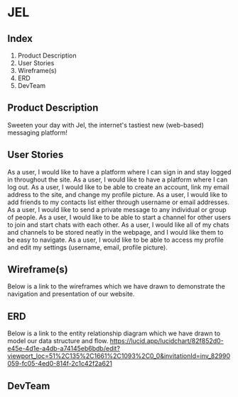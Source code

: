 # JEL

## Index
1. Product Description
2. User Stories
3. Wireframe(s)
4. ERD
5. DevTeam

## Product Description
Sweeten your day with Jel, the internet's tastiest new (web-based) messaging platform! 

## User Stories
As a user, I would like to have a platform where I can sign in and stay logged in throughout the site.
As a user, I would like to have a platform where I can log out.
As a user, I would like to be able to create an account, link my email address to the site, and change my profile picture.
As a user, I would like to add friends to my contacts list either through username or email addresses.
As a user, I would like to send a private message to any individual or group of people.
As a user, I would like to be able to start a channel for other users to join and start chats with each other.
As a user, I would like all of my chats and channels to be stored neatly in the webpage, and I would like them to be easy to navigate.
As a user, I would like to be able to access my profile and edit my settings (username, email, profile picture).


## Wireframe(s)
Below is a link to the wireframes which we have drawn to demonstrate the navigation and presentation of our website.

## ERD
Below is a link to the entity relationship diagram which we have drawn to model our data structure and flow.
https://lucid.app/lucidchart/82f852d0-e45e-4d1e-a4db-a74145eb6bdb/edit?viewport_loc=51%2C135%2C1661%2C1093%2C0_0&invitationId=inv_82990059-fc05-4ed0-814f-2c1c42f2a621

## DevTeam
